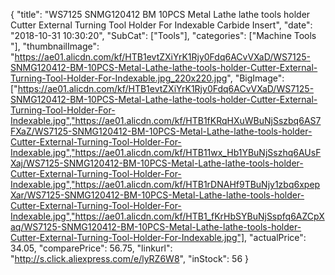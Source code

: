 {
	"title": "WS7125 SNMG120412 BM 10PCS Metal Lathe lathe tools holder Cutter External Turning Tool Holder For Indexable Carbide Insert",
	"date": "2018-10-31 10:30:20",
	"SubCat": ["Tools"],
	"categories": ["Machine Tools "],
	"thumbnailImage": "https://ae01.alicdn.com/kf/HTB1evtZXiYrK1Rjy0Fdq6ACvVXaD/WS7125-SNMG120412-BM-10PCS-Metal-Lathe-lathe-tools-holder-Cutter-External-Turning-Tool-Holder-For-Indexable.jpg_220x220.jpg",
	"BigImage": ["https://ae01.alicdn.com/kf/HTB1evtZXiYrK1Rjy0Fdq6ACvVXaD/WS7125-SNMG120412-BM-10PCS-Metal-Lathe-lathe-tools-holder-Cutter-External-Turning-Tool-Holder-For-Indexable.jpg","https://ae01.alicdn.com/kf/HTB1fKRqHXuWBuNjSszbq6AS7FXaZ/WS7125-SNMG120412-BM-10PCS-Metal-Lathe-lathe-tools-holder-Cutter-External-Turning-Tool-Holder-For-Indexable.jpg","https://ae01.alicdn.com/kf/HTB11wx_Hb1YBuNjSszhq6AUsFXaj/WS7125-SNMG120412-BM-10PCS-Metal-Lathe-lathe-tools-holder-Cutter-External-Turning-Tool-Holder-For-Indexable.jpg","https://ae01.alicdn.com/kf/HTB1rDNAHf9TBuNjy1zbq6xpepXar/WS7125-SNMG120412-BM-10PCS-Metal-Lathe-lathe-tools-holder-Cutter-External-Turning-Tool-Holder-For-Indexable.jpg","https://ae01.alicdn.com/kf/HTB1_fKrHbSYBuNjSspfq6AZCpXaq/WS7125-SNMG120412-BM-10PCS-Metal-Lathe-lathe-tools-holder-Cutter-External-Turning-Tool-Holder-For-Indexable.jpg"],
	"actualPrice": 34.05,
	"comparePrice": 56.75,
	"linkurl": "http://s.click.aliexpress.com/e/lyRZ6W8",
	"inStock": 56
}
